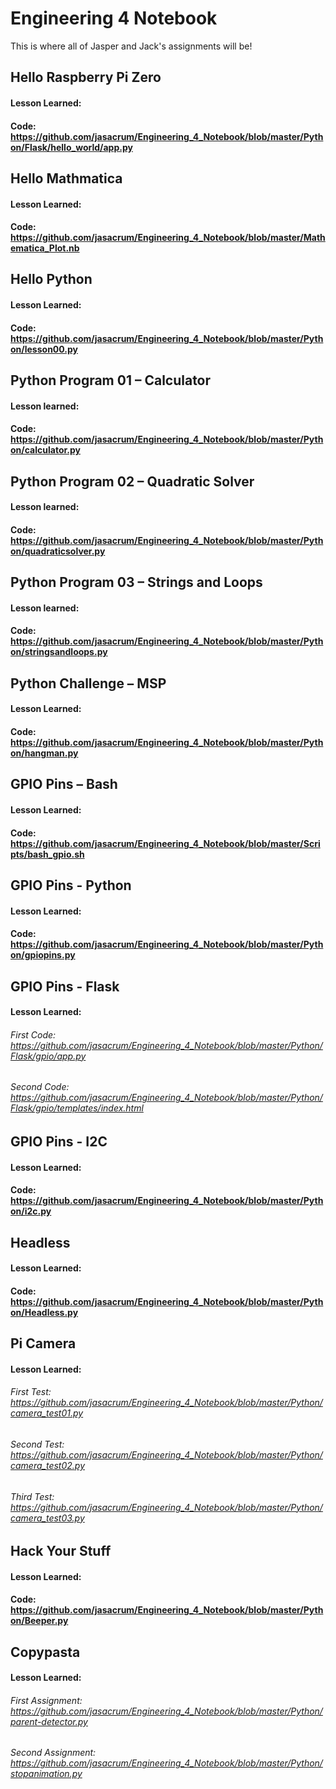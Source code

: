 # Engineering 4 Notebook
This is where all of Jasper and Jack's assignments will be! 
## Hello Raspberry Pi Zero
#### Lesson Learned:

#### Code: https://github.com/jasacrum/Engineering_4_Notebook/blob/master/Python/Flask/hello_world/app.py

## Hello Mathmatica
#### Lesson Learned:

#### Code: https://github.com/jasacrum/Engineering_4_Notebook/blob/master/Mathematica_Plot.nb

## Hello Python
#### Lesson Learned:

#### Code: https://github.com/jasacrum/Engineering_4_Notebook/blob/master/Python/lesson00.py
 
## Python Program 01 – Calculator
#### Lesson learned:

#### Code: https://github.com/jasacrum/Engineering_4_Notebook/blob/master/Python/calculator.py

## Python Program 02 – Quadratic Solver
#### Lesson learned:

#### Code: https://github.com/jasacrum/Engineering_4_Notebook/blob/master/Python/quadraticsolver.py

## Python Program 03 – Strings and Loops
#### Lesson learned:

#### Code: https://github.com/jasacrum/Engineering_4_Notebook/blob/master/Python/stringsandloops.py

## Python Challenge – MSP
#### Lesson Learned:

#### Code: https://github.com/jasacrum/Engineering_4_Notebook/blob/master/Python/hangman.py

## GPIO Pins – Bash
#### Lesson Learned:

#### Code: https://github.com/jasacrum/Engineering_4_Notebook/blob/master/Scripts/bash_gpio.sh

## GPIO Pins - Python
#### Lesson Learned:

#### Code: https://github.com/jasacrum/Engineering_4_Notebook/blob/master/Python/gpiopins.py

## GPIO Pins - Flask
#### Lesson Learned:

###### First Code: https://github.com/jasacrum/Engineering_4_Notebook/blob/master/Python/Flask/gpio/app.py
###### Second Code: https://github.com/jasacrum/Engineering_4_Notebook/blob/master/Python/Flask/gpio/templates/index.html

## GPIO Pins - I2C
#### Lesson Learned:

#### Code: https://github.com/jasacrum/Engineering_4_Notebook/blob/master/Python/i2c.py

## Headless
#### Lesson Learned:

#### Code: https://github.com/jasacrum/Engineering_4_Notebook/blob/master/Python/Headless.py

## Pi Camera
#### Lesson Learned:

###### First Test: https://github.com/jasacrum/Engineering_4_Notebook/blob/master/Python/camera_test01.py
###### Second Test: https://github.com/jasacrum/Engineering_4_Notebook/blob/master/Python/camera_test02.py
###### Third Test: https://github.com/jasacrum/Engineering_4_Notebook/blob/master/Python/camera_test03.py

## Hack Your Stuff
#### Lesson Learned:

#### Code: https://github.com/jasacrum/Engineering_4_Notebook/blob/master/Python/Beeper.py

## Copypasta
#### Lesson Learned:

###### First Assignment: https://github.com/jasacrum/Engineering_4_Notebook/blob/master/Python/parent-detector.py
###### Second Assignment: https://github.com/jasacrum/Engineering_4_Notebook/blob/master/Python/stopanimation.py
